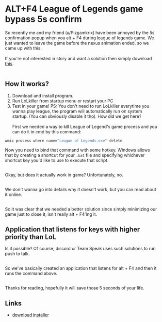 # ALT+F4 League of Legends game bypass 5s confirm
So recently me and my friend (u/Pizgamkrix) have been annoyed by the 5s confirmation popup when you alt + F4 during league of legends game. We just wanted to leave the game before the nexus animation ended, so we came up with this.
<br><br>
If you're not interested in story and want a solution then simply download [this](http://www.mediafire.com/file/41rctsr6uoix7jx/LoLkiller.zip/file).
<br><br>

## How it works?
1. Download and install program.
2. Run LoLkiller from startup menu or restart your PC
3. Test in your game!
PS: You don't need to run LoLkiller everytime you wanna play league, the program will automatically run on system startup. (You can obviously disable it tho).
How did we get here?
<br><br>
First we needed a way to kill League of Legend's game process and you can do it in cmd by this command:
```bat
wmic process where name="League of Legends.exe" delete
```
Now you need to bind that command with some hotkey. Windows allows that by creating a shortcut for your `.bat` file and specifying whichever shortcut key you'd like to use to execute that script.
<br><br>

Okay, but does it actually work in game? Unfortunately, no.
<br><br>

We don't wanna go into details why it doesn't work, but you can read about it online.
<br><br>

So it was clear that we needed a better solution since simply minimizing our game just to close it, isn't really alt + F4'ing it.
## Application that listens for keys with higher priority than LoL
Is it possible? Of course, discord or Team Speak uses such solutions to run push to talk.
<br><br>

So we've basically created an application that listens for alt + F4 and then it runs the command above.
<br><br>

Thanks for reading, hopefully it will save those 5 seconds of your life. 
## Links
- [download installer](http://www.mediafire.com/file/41rctsr6uoix7jx/LoLkiller.zip/file)

